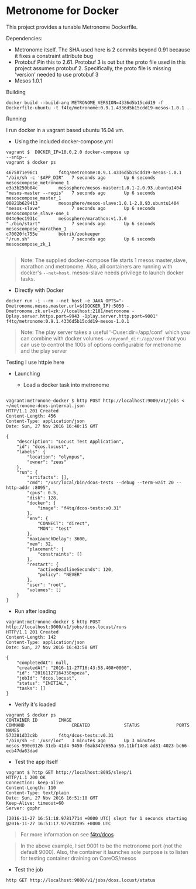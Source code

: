 Metronome for Docker
===============
This project provides a tunable Metronome Dockerfile. 

Dependencies:

- Metronome itself.  The SHA used here is 2 commits beyond 0.91 because it fixes a constraint attribute bug 
- Protobuf
  Pin this to 2.61.  Protobuf 3 is out but the proto file used in this project assumes protobuf 2.  Specifically, the proto file is missing 'version' needed to use protobuf 3
- Mesos 1.0.1


Building

```
docker build --build-arg METRONOME_VERSION=4336d5b15cdd19 -f Dockerfile-ubuntu -t f4tq/metronome:0.9.1.4336d5b15cdd19-mesos-1.0.1 .

```

Running

I run docker in a vagrant based ubuntu 16.04 vm.  

- Using the included docker-compose.yml

```
vagrant $  DOCKER_IP=10.0,2.0 docker-compose up
--snip--
vagrant $ docker ps 

4675871e96c1        f4tq/metronome:0.9.1.4336d5b15cdd19-mesos-1.0.1   "/bin/sh -c '$APP_DIR"   7 seconds ago       Up 6 seconds                            mesoscompose_metronome_1
e3a3b250b04c        mesosphere/mesos-master:1.0.1-2.0.93.ubuntu1404   "mesos-master --regis"   7 seconds ago       Up 6 seconds                            mesoscompose_master_1
00821b629413        mesosphere/mesos-slave:1.0.1-2.0.93.ubuntu1404    "mesos-slave"            7 seconds ago       Up 6 seconds                            mesoscompose_slave-one_1
044e9ec1931c        mesosphere/marathon:v1.3.0                        "./bin/start"            7 seconds ago       Up 6 seconds                            mesoscompose_marathon_1
c70020fc755e        bobrik/zookeeper                                  "/run.sh"                7 seconds ago       Up 6 seconds                            mesoscompose_zk_1


```

> Note: The supplied docker-compose file starts 1 mesos master,slave, marathon and metronome.  Also, all containers are running with docker's `--net=host`. mesos-slave needs privilege to launch docker tasks.

- Directly with Docker

```
docker run -i --rm --net host -e JAVA_OPTS="-Dmetronome.mesos.master.url=${DOCKER_IP}:5050 -Dmetronome.zk.url=zk://localhost:2181/metronome -Dplay.server.https.port=9943 -Dplay.server.http.port=9001" f4tq/metronome:0.9.1.4336d5b15cdd19-mesos-1.0.1 
```

> Note: The play server takes a useful '-Duser.dir=/app/conf' which you can combine with docker volumes `-v/myconf_dir:/app/conf` that you can use to control the 100s of options configurable for metronome and the play server


Testing
I use httpie here

- Launching
  
   - Load a docker task into metronome

```

vagrant:metronone-docker $ http POST http://localhost:9000/v1/jobs < ~/metronome-dcos-internal.json
HTTP/1.1 201 Created
Content-Length: 456
Content-Type: application/json
Date: Sun, 27 Nov 2016 16:40:15 GMT

{
    "description": "Locust Test Application", 
    "id": "dcos.locust", 
    "labels": {
        "location": "olympus", 
        "owner": "zeus"
    }, 
    "run": {
        "artifacts": [], 
        "cmd": "/usr/local/bin/dcos-tests --debug --term-wait 20 --http-addr :8095", 
        "cpus": 0.5, 
        "disk": 128, 
        "docker": {
            "image": "f4tq/dcos-tests:v0.31"
        }, 
        "env": {
            "CONNECT": "direct", 
            "MON": "test"
        }, 
        "maxLaunchDelay": 3600, 
        "mem": 32, 
        "placement": {
            "constraints": []
        }, 
        "restart": {
            "activeDeadlineSeconds": 120, 
            "policy": "NEVER"
        }, 
        "user": "root", 
        "volumes": []
    }
}

```

  - Run after loading

```
vagrant:metronone-docker $ http POST http://localhost:9000/v1/jobs/dcos.locust/runs
HTTP/1.1 201 Created
Content-Length: 142
Content-Type: application/json
Date: Sun, 27 Nov 2016 16:43:58 GMT

{
    "completedAt": null, 
    "createdAt": "2016-11-27T16:43:58.408+0000", 
    "id": "20161127164358npeza", 
    "jobId": "dcos.locust", 
    "status": "INITIAL", 
    "tasks": []
}
```
   - Verify it's loaded

```
vagrant $ docker ps
CONTAINER ID        IMAGE                                             COMMAND                  CREATED             STATUS              PORTS               NAMES
573381d33c8b        f4tq/dcos-tests:v0.31                             "/bin/sh -c '/usr/loc"   3 minutes ago       Up 3 minutes                            mesos-990e0126-31eb-41d4-9450-f6ab347d655a-S0.11bf14e8-ad81-4023-bc66-ecb47da63dad

```

  - Test the app itself
```
vagrant $ http GET http://localhost:8095/sleep/1
HTTP/1.1 200 OK
Connection: keep-alive
Content-Length: 110
Content-Type: text/plain
Date: Sun, 27 Nov 2016 16:51:18 GMT
Keep-Alive: timeout=60
Server: gophr

[2016-11-27 16:51:18.97817714 +0000 UTC] slept for 1 seconds starting @2016-11-27 16:51:17.977932395 +0000 UTC
```

> For more information on see [f4tq/dcos](https://github.com/f4tq/dcos-tests)




> In the above example, I set 9001 to be the metronome port (not the default 9000).  Also, the container it launches sole purpose is to listen for testing container draining on CoreOS/mesos


- Test the job
```
http GET http://localhost:9000/v1/jobs/dcos.locust/status
```

 


